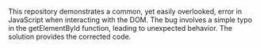 This repository demonstrates a common, yet easily overlooked, error in JavaScript when interacting with the DOM. The bug involves a simple typo in the getElementById function, leading to unexpected behavior.  The solution provides the corrected code.